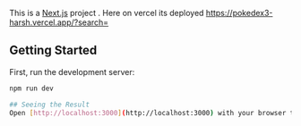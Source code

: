 This is a [Next.js](https://nextjs.org/) project .
Here on vercel its deployed https://pokedex3-harsh.vercel.app/?search=
## Getting Started

First, run the development server:

```bash
npm run dev

## Seeing the Result
Open [http://localhost:3000](http://localhost:3000) with your browser to see the result.
